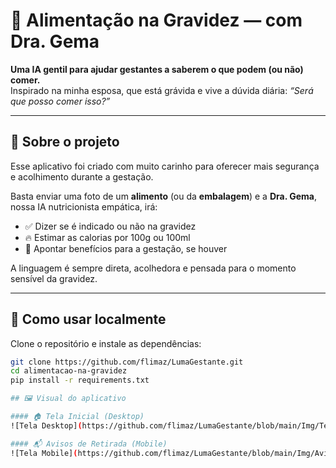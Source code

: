 # 🍼 Alimentação na Gravidez — com Dra. Gema

**Uma IA gentil para ajudar gestantes a saberem o que podem (ou não) comer.**  
Inspirado na minha esposa, que está grávida e vive a dúvida diária: *“Será que posso comer isso?”*

---

## 👶 Sobre o projeto

Esse aplicativo foi criado com muito carinho para oferecer mais segurança e acolhimento durante a gestação.

Basta enviar uma foto de um **alimento** (ou da **embalagem**) e a **Dra. Gema**, nossa IA nutricionista empática, irá:

- ✅ Dizer se é indicado ou não na gravidez  
- 🔥 Estimar as calorias por 100g ou 100ml  
- 💚 Apontar benefícios para a gestação, se houver  

A linguagem é sempre direta, acolhedora e pensada para o momento sensível da gravidez.

---

## 🚀 Como usar localmente

Clone o repositório e instale as dependências:

```bash
git clone https://github.com/flimaz/LumaGestante.git
cd alimentacao-na-gravidez
pip install -r requirements.txt

## 🖼️ Visual do aplicativo

#### 🏠 Tela Inicial (Desktop)
![Tela Desktop](https://github.com/flimaz/LumaGestante/blob/main/Img/TelaInicial_Desktop.png?raw=true)

#### 📬 Avisos de Retirada (Mobile)
![Tela Mobile](https://github.com/flimaz/LumaGestante/blob/main/Img/AvisosRetirada_Mobile.png?raw=true)